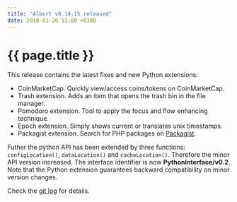 ```yaml
---
title: "Albert v0.14.15 released"
date: 2018-01-26 12:00 +0100
---
```


# {{ page.title }}

This release contains the latest fixes and new Python extensions:

* CoinMarketCap. Quickly view/access coins/tokens on CoinMarketCap.
* Trash extension. Adds an item that opens the trash bin in the file manager.
* Pomodoro extension. Tool to apply the focus and flow enhancing technique.
* Epoch extension. Simply shows current or translates unix timestamps.
* Packagist extension. Search for PHP packages on [Packagist](https://packagist.org/).

Futher the python API has been extended by three functions: `configLocation()`, `dataLocation()` and `cacheLocation()`. Therefore the minor API version increased. The interface identifier is now **PythonInterface/v0.2**. Note that the Python extension guarantees backward compatibility on minor version changes.

Check the [git log](https://github.com/albertlauncher/albert/commits/v0.14.15) for details.
